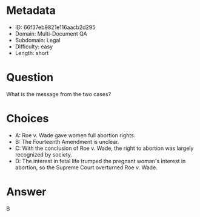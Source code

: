 # Metadata

- ID: 66f37eb9821e116aacb2d295
- Domain: Multi-Document QA
- Subdomain: Legal
- Difficulty: easy
- Length: short

# Question

What is the message from the two cases?

# Choices

- A: Roe v. Wade gave women full abortion rights.
- B: The Fourteenth Amendment is unclear.
- C: With the conclusion of Roe v. Wade, the right to abortion was largely recognized by society.
- D: The interest in fetal life trumped the pregnant woman's interest in abortion, so the Supreme Court overturned Roe v. Wade.

# Answer

B
